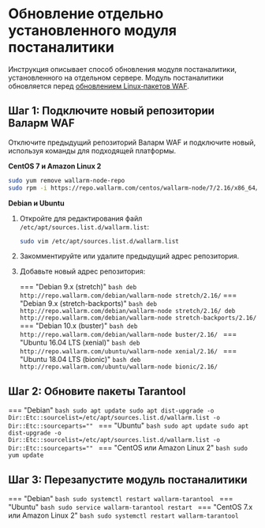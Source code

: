 [docs-module-update]:   nginx-modules.md

# Обновление отдельно установленного модуля постаналитики

Инструкция описывает способ обновления модуля постаналитики, установленного на отдельном сервере. Модуль постаналитики обновляется перед [обновлением Linux‑пакетов WAF][docs-module-update].

## Шаг 1: Подключите новый репозитории Валарм WAF

Отключите предыдущий репозиторий Валарм WAF и подключите новый, используя команды для подходящей платформы.

**CentOS 7 и Amazon Linux 2**

```bash
sudo yum remove wallarm-node-repo
sudo rpm -i https://repo.wallarm.com/centos/wallarm-node/7/2.16/x86_64/Packages/wallarm-node-repo-1-6.el7.noarch.rpm
```

**Debian и Ubuntu**

1. Откройте для редактирования файл `/etc/apt/sources.list.d/wallarm.list`:

    ```bash
    sudo vim /etc/apt/sources.list.d/wallarm.list
    ```
2. Закомментируйте или удалите предыдущий адрес репозитория.
3. Добавьте новый адрес репозитория:

    === "Debian 9.x (stretch)"
        ``` bash
        deb http://repo.wallarm.com/debian/wallarm-node stretch/2.16/
        ```
    === "Debian 9.x (stretch-backports)"
        ```bash
        deb http://repo.wallarm.com/debian/wallarm-node stretch/2.16/
        deb http://repo.wallarm.com/debian/wallarm-node stretch-backports/2.16/
        ```
    === "Debian 10.x (buster)"
        ```bash
        deb http://repo.wallarm.com/debian/wallarm-node buster/2.16/
        ```
    === "Ubuntu 16.04 LTS (xenial)"
        ```bash
        deb http://repo.wallarm.com/ubuntu/wallarm-node xenial/2.16/
        ```
    === "Ubuntu 18.04 LTS (bionic)"
        ```bash
        deb http://repo.wallarm.com/ubuntu/wallarm-node bionic/2.16/
        ```

## Шаг 2: Обновите пакеты Tarantool

=== "Debian"
    ```bash
    sudo apt update
    sudo apt dist-upgrade -o Dir::Etc::sourcelist=/etc/apt/sources.list.d/wallarm.list -o Dir::Etc::sourceparts=""
    ```
=== "Ubuntu"
    ```bash
    sudo apt update
    sudo apt dist-upgrade -o Dir::Etc::sourcelist=/etc/apt/sources.list.d/wallarm.list -o Dir::Etc::sourceparts=""
    ```
=== "CentOS или Amazon Linux 2"
    ```bash
    sudo yum update
    ```

## Шаг 3: Перезапустите модуль постаналитики

=== "Debian"
    ```bash
    sudo systemctl restart wallarm-tarantool
    ```
=== "Ubuntu"
    ```bash
    sudo service wallarm-tarantool restart
    ```
=== "CentOS 7.x или Amazon Linux 2"
    ```bash
    sudo systemctl restart wallarm-tarantool
    ```
